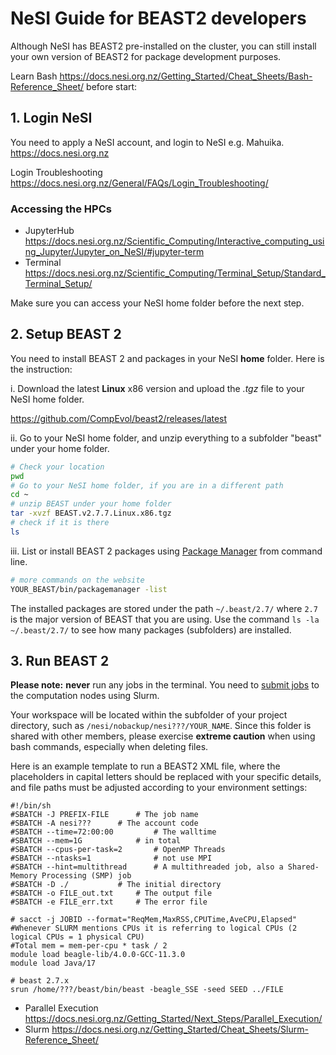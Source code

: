 # NeSI Guide for BEAST2 developers 

Although NeSI has BEAST2 pre-installed on the cluster, you can still install your own version of BEAST2 for package development purposes.

Learn Bash https://docs.nesi.org.nz/Getting_Started/Cheat_Sheets/Bash-Reference_Sheet/ before start:

## 1. Login NeSI

You need to apply a NeSI account, and login to NeSI e.g. Mahuika. https://docs.nesi.org.nz

Login Troubleshooting https://docs.nesi.org.nz/General/FAQs/Login_Troubleshooting/

### Accessing the HPCs

- JupyterHub  https://docs.nesi.org.nz/Scientific_Computing/Interactive_computing_using_Jupyter/Jupyter_on_NeSI/#jupyter-term
- Terminal  https://docs.nesi.org.nz/Scientific_Computing/Terminal_Setup/Standard_Terminal_Setup/

Make sure you can access your NeSI home folder before the next step.

## 2. Setup BEAST 2

You need to install BEAST 2 and packages in your NeSI **home** folder. Here is the instruction:

i. Download the latest __Linux__ x86 version and upload the _.tgz_ file to your NeSI home folder.

https://github.com/CompEvol/beast2/releases/latest

ii. Go to your NeSI home folder, and unzip everything to a subfolder "beast" under your home folder.

```bash
# Check your location
pwd
# Go to your NeSI home folder, if you are in a different path
cd ~
# unzip BEAST under your home folder
tar -xvzf BEAST.v2.7.7.Linux.x86.tgz
# check if it is there
ls
```

iii. List or install BEAST 2 packages using [Package Manager](https://www.beast2.org/managing-packages/) from command line.

```bash
# more commands on the website
YOUR_BEAST/bin/packagemanager -list
```

The installed packages are stored under the path `~/.beast/2.7/` where `2.7` is the major version of BEAST that you are using.
Use the command `ls -la ~/.beast/2.7/` to see how many packages (subfolders) are installed.

## 3. Run BEAST 2

**Please note:** **never** run any jobs in the terminal. 
You need to [submit jobs](https://docs.nesi.org.nz/Getting_Started/Next_Steps/Submitting_your_first_job/) to the computation nodes using Slurm. 

Your workspace will be located within the subfolder of your project directory, such as `/nesi/nobackup/nesi???/YOUR_NAME`.
Since this folder is shared with other members, please exercise **extreme caution** when using bash commands, especially when deleting files.

Here is an example template to run a BEAST2 XML file, 
where the placeholders in capital letters should be replaced with your specific details, 
and file paths must be adjusted according to your environment settings:

```template
#!/bin/sh
#SBATCH -J PREFIX-FILE		# The job name
#SBATCH -A nesi???		# The account code
#SBATCH --time=72:00:00         # The walltime
#SBATCH --mem=1G 	        # in total
#SBATCH --cpus-per-task=2       # OpenMP Threads
#SBATCH --ntasks=1              # not use MPI
#SBATCH --hint=multithread      # A multithreaded job, also a Shared-Memory Processing (SMP) job
#SBATCH -D ./			# The initial directory
#SBATCH -o FILE_out.txt		# The output file
#SBATCH -e FILE_err.txt		# The error file

# sacct -j JOBID --format="ReqMem,MaxRSS,CPUTime,AveCPU,Elapsed"
#Whenever SLURM mentions CPUs it is referring to logical CPUs (2 logical CPUs = 1 physical CPU)
#Total mem = mem-per-cpu * task / 2
module load beagle-lib/4.0.0-GCC-11.3.0
module load Java/17

# beast 2.7.x 
srun /home/???/beast/bin/beast -beagle_SSE -seed SEED ../FILE
```

- Parallel Execution https://docs.nesi.org.nz/Getting_Started/Next_Steps/Parallel_Execution/
- Slurm https://docs.nesi.org.nz/Getting_Started/Cheat_Sheets/Slurm-Reference_Sheet/
